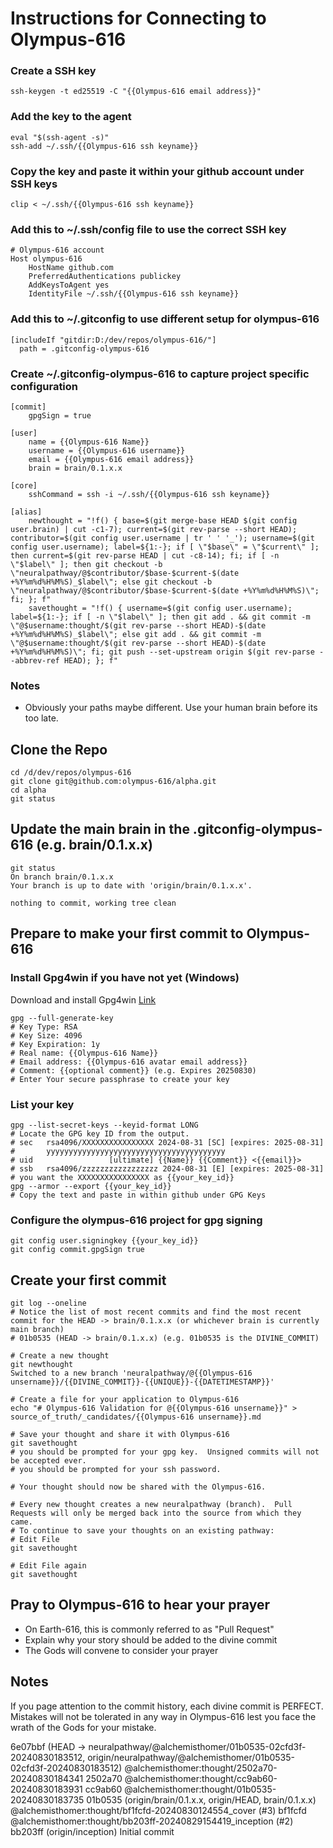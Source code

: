 # Instructions for Connecting to Olympus-616

### Create a SSH key
```
ssh-keygen -t ed25519 -C "{{Olympus-616 email address}}"
```

### Add the key to the agent
```
eval "$(ssh-agent -s)"
ssh-add ~/.ssh/{{Olympus-616 ssh keyname}}
```

### Copy the key and paste it within your github account under SSH keys
```
clip < ~/.ssh/{{Olympus-616 ssh keyname}}
```

### Add this to ~/.ssh/config file to use the correct SSH key

```
# Olympus-616 account
Host olympus-616
	HostName github.com
	PreferredAuthentications publickey
	AddKeysToAgent yes
	IdentityFile ~/.ssh/{{Olympus-616 ssh keyname}}
```

### Add this to ~/.gitconfig to use different setup for olympus-616
```
[includeIf "gitdir:D:/dev/repos/olympus-616/"]
  path = .gitconfig-olympus-616
```
### Create ~/.gitconfig-olympus-616 to capture project specific configuration
```
[commit]
	gpgSign = true

[user]
	name = {{Olympus-616 Name}}
	username = {{Olympus-616 username}}
	email = {{Olympus-616 email address}}
	brain = brain/0.1.x.x

[core]
	sshCommand = ssh -i ~/.ssh/{{Olympus-616 ssh keyname}}

[alias]
    newthought = "!f() { base=$(git merge-base HEAD $(git config user.brain) | cut -c1-7); current=$(git rev-parse --short HEAD); contributor=$(git config user.username | tr ' ' '_'); username=$(git config user.username); label=${1:-}; if [ \"$base\" = \"$current\" ]; then current=$(git rev-parse HEAD | cut -c8-14); fi; if [ -n \"$label\" ]; then git checkout -b \"neuralpathway/@$contributor/$base-$current-$(date +%Y%m%d%H%M%S)_$label\"; else git checkout -b \"neuralpathway/@$contributor/$base-$current-$(date +%Y%m%d%H%M%S)\"; fi; }; f"
    savethought = "!f() { username=$(git config user.username); label=${1:-}; if [ -n \"$label\" ]; then git add . && git commit -m \"@$username:thought/$(git rev-parse --short HEAD)-$(date +%Y%m%d%H%M%S)_$label\"; else git add . && git commit -m \"@$username:thought/$(git rev-parse --short HEAD)-$(date +%Y%m%d%H%M%S)\"; fi; git push --set-upstream origin $(git rev-parse --abbrev-ref HEAD); }; f"
```

### Notes
- Obviously your paths maybe different.  Use your human brain before its too late.


## Clone the Repo
```
cd /d/dev/repos/olympus-616
git clone git@github.com:olympus-616/alpha.git
cd alpha
git status
```

## Update the main brain in the .gitconfig-olympus-616 (e.g. brain/0.1.x.x)
```
git status
On branch brain/0.1.x.x
Your branch is up to date with 'origin/brain/0.1.x.x'.

nothing to commit, working tree clean

```

## Prepare to make your first commit to Olympus-616


### Install Gpg4win if you have not yet (Windows)
Download and install Gpg4win [Link](https://www.gpg4win.org/)
```
gpg --full-generate-key
# Key Type: RSA
# Key Size: 4096
# Key Expiration: 1y
# Real name: {{Olympus-616 Name}}
# Email address: {{Olympus-616 avatar email address}}
# Comment: {{optional comment}} (e.g. Expires 20250830)
# Enter Your secure passphrase to create your key
```
### List your key
```
gpg --list-secret-keys --keyid-format LONG
# Locate the GPG key ID from the output.
# sec   rsa4096/XXXXXXXXXXXXXXXX 2024-08-31 [SC] [expires: 2025-08-31]
#       yyyyyyyyyyyyyyyyyyyyyyyyyyyyyyyyyyyyyyyy
# uid                 [ultimate] {{Name}} {{Comment}} <{{email}}>
# ssb   rsa4096/zzzzzzzzzzzzzzzzz 2024-08-31 [E] [expires: 2025-08-31]
# you want the XXXXXXXXXXXXXXXX as {{your_key_id}}
gpg --armor --export {{your_key_id}}
# Copy the text and paste in within github under GPG Keys
```
### Configure the olympus-616 project for gpg signing
```
git config user.signingkey {{your_key_id}}
git config commit.gpgSign true
```

## Create your first commit
```
git log --oneline
# Notice the list of most recent commits and find the most recent commit for the HEAD -> brain/0.1.x.x (or whichever brain is currently main branch)
# 01b0535 (HEAD -> brain/0.1.x.x) (e.g. 01b0535 is the DIVINE_COMMIT)

# Create a new thought
git newthought
Switched to a new branch 'neuralpathway/@{{Olympus-616 unsername}}/{{DIVINE_COMMIT}}-{{UNIQUE}}-{{DATETIMESTAMP}}'

# Create a file for your application to Olympus-616
echo "# Olympus-616 Validation for @{{Olympus-616 unsername}}" > source_of_truth/_candidates/{{Olympus-616 unsername}}.md

# Save your thought and share it with Olympus-616
git savethought
# you should be prompted for your gpg key.  Unsigned commits will not be accepted ever.
# you should be prompted for your ssh password.  

# Your thought should now be shared with the Olympus-616.

# Every new thought creates a new neuralpathway (branch).  Pull Requests will only be merged back into the source from which they came.
# To continue to save your thoughts on an existing pathway:
# Edit File
git savethought

# Edit File again
git savethought
```

## Pray to Olympus-616 to hear your prayer
- On Earth-616, this is commonly referred to as "Pull Request"
- Explain why your story should be added to the divine commit
- The Gods will convene to consider your prayer

## Notes
If you page attention to the commit history, each divine commit is PERFECT.  Mistakes will not be tolerated in any way in Olympus-616 lest you face the wrath of the Gods for your mistake.

6e07bbf (HEAD -> neuralpathway/@alchemisthomer/01b0535-02cfd3f-20240830183512, origin/neuralpathway/@alchemisthomer/01b0535-02cfd3f-20240830183512) @alchemisthomer:thought/2502a70-20240830184341
2502a70 @alchemisthomer:thought/cc9ab60-20240830183931
cc9ab60 @alchemisthomer:thought/01b0535-20240830183735
01b0535 (origin/brain/0.1.x.x, origin/HEAD, brain/0.1.x.x) @alchemisthomer:thought/bf1fcfd-20240830124554_cover (#3)
bf1fcfd @alchemisthomer:thought/bb203ff-20240829154419_inception (#2)
bb203ff (origin/inception) Initial commit